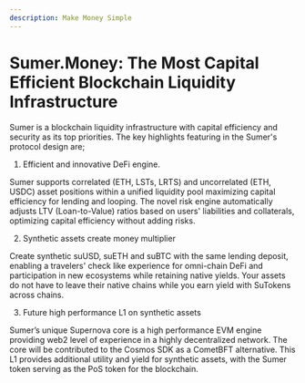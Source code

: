 ```yaml
---
description: Make Money Simple
---
```


# Sumer.Money: The Most Capital Efficient Blockchain Liquidity Infrastructure

Sumer is a blockchain liquidity infrastructure with capital efficiency and security as its top priorities.  The key highlights featuring in the Sumer's protocol design are;

1. Efficient and innovative DeFi engine. &#x20;

Sumer supports correlated (ETH, LSTs, LRTS) and uncorrelated (ETH, USDC) asset positions within a unified liquidity pool maximizing capital efficiency for lending and looping. The novel risk engine automatically adjusts LTV (Loan-to-Value) ratios based on users' liabilities and collaterals, optimizing capital efficiency without adding risks.

2. Synthetic assets create money multiplier

Create synthetic suUSD, suETH and suBTC with the same lending deposit, enabling a travelers' check like experience for omni-chain DeFi and participation in new ecosystems while retaining native yields.  Your assets do not have to leave their native chains while you earn yield with SuTokens across chains.

3. Future high performance L1 on synthetic assets

Sumer’s unique Supernova core is a high performance EVM engine providing web2 level of experience in a highly decentralized network.  The core will be contributed to the Cosmos SDK as a CometBFT alternative. This L1 provides additional utility and yield for synthetic assets, with the Sumer token serving as the PoS token for the blockchain.&#x20;
